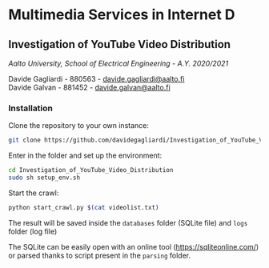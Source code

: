 # Multimedia Services in Internet D
## Investigation of YouTube Video Distribution

*Aalto University, School of Electrical Engineering - A.Y. 2020/2021*

Davide Gagliardi - 880563 - davide.gagliardi@aalto.fi
<br>
Davide Galvan    - 881452 - davide.galvan@aalto.fi

### Installation

Clone the repository to your own instance:
```sh
git clone https://github.com/davidegagliardi/Investigation_of_YouTube_Video_Distribution
```

Enter in the folder and set up the environment:
```sh
cd Investigation_of_YouTube_Video_Distribution
sudo sh setup_env.sh
```

Start the crawl:
```sh
python start_crawl.py $(cat videolist.txt)
```

The result will be saved inside the `databases` folder (SQLite file) and `logs` folder (log file)

The SQLite can be easily open with an online tool (https://sqliteonline.com/) or parsed thanks to script present in the `parsing` folder.
